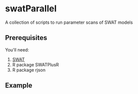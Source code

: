 # swatParallel
A collection of scripts to run parameter scans of SWAT models

## Prerequisites

You'll need:
 1. [SWAT](https://github.com/WatershedModels/SWAT.git)
 2. R package SWATPlusR
 3. R package rjson



## Example


